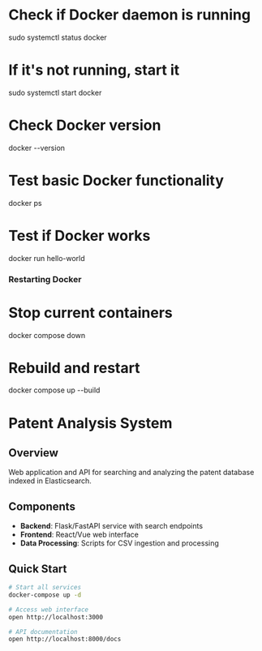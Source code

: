 # Check if Docker daemon is running
sudo systemctl status docker

# If it's not running, start it
sudo systemctl start docker

# Check Docker version
docker --version

# Test basic Docker functionality
docker ps

# Test if Docker works
docker run hello-world

### Restarting Docker
# Stop current containers
docker compose down

# Rebuild and restart
docker compose up --build
###

# Patent Analysis System

## Overview
Web application and API for searching and analyzing the patent database indexed in Elasticsearch.

## Components
- **Backend**: Flask/FastAPI service with search endpoints
- **Frontend**: React/Vue web interface
- **Data Processing**: Scripts for CSV ingestion and processing

## Quick Start
```bash
# Start all services
docker-compose up -d

# Access web interface
open http://localhost:3000

# API documentation
open http://localhost:8000/docs